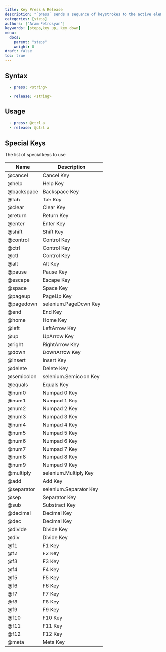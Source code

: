 ```yaml
---
title: Key Press & Release
description: "`press` sends a sequence of keystrokes to the active element, `release` indicates that a previous keystroke sent by `press` should be released"
categories: [steps]
authors: ["Aram Petrosyan"]
keywords: [steps,key up, key down]
menu:
  docs:
    parent: "steps"
    weight: 8
draft: false
toc: true    
---
```


## Syntax

```yaml
  - press: <string>
```

```yaml
  - release: <string>
```

## Usage

```yaml
  - press: @ctrl a
  - release: @ctrl a
```

## Special Keys

The list of special keys to use

Name|Description
---|---
@cancel|Cancel Key
@help|Help Key
@backspace|Backspace Key
@tab|Tab Key
@clear|Clear Key
@return|Return Key
@enter|Enter Key
@shift|Shift Key
@control|Control Key
@ctrl|Control Key
@ctl|Control Key
@alt|Alt Key
@pause|Pause Key
@escape|Escape Key
@space|Space Key
@pageup|PageUp Key
@pagedown|selenium.PageDown Key
@end|End Key
@home|Home Key
@left|LeftArrow Key
@up|UpArrow Key
@right|RightArrow Key
@down|DownArrow Key
@insert|Insert Key
@delete|Delete Key
@semicolon|selenium.Semicolon Key
@equals|Equals Key
@num0|Numpad 0 Key
@num1|Numpad 1 Key
@num2|Numpad 2 Key
@num3|Numpad 3 Key
@num4|Numpad 4 Key
@num5|Numpad 5 Key
@num6|Numpad 6 Key
@num7|Numpad 7 Key
@num8|Numpad 8 Key
@num9|Numpad 9 Key
@multiply|selenium.Multiply Key
@add|Add Key
@separator|selenium.Separator Key
@sep|Separator Key
@sub|Substract Key
@decimal|Decimal Key
@dec|Decimal Key
@divide|Divide Key
@div|Divide Key
@f1|F1 Key
@f2|F2 Key
@f3|F3 Key
@f4|F4 Key
@f5|F5 Key
@f6|F6 Key
@f7|F7 Key
@f8|F8 Key
@f9|F9 Key
@f10|F10 Key
@f11|F11 Key
@f12|F12 Key
@meta|Meta Key
